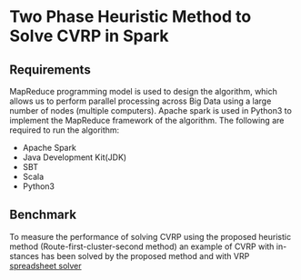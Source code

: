 # Two Phase Heuristic Method to Solve CVRP in Spark

## Requirements
MapReduce programming model is used to design the algorithm, which allows
us to perform parallel processing across Big Data using a large number of
nodes (multiple computers).
Apache spark is used in Python3 to implement the MapReduce framework of
the algorithm. The following are required to run the algorithm:
* Apache Spark
* Java Development Kit(JDK)
* SBT
* Scala
* Python3

## Benchmark
To measure the performance of solving CVRP using the proposed heuristic
method (Route-first-cluster-second method) an example of CVRP with in-
stances has been solved by the proposed method and with VRP [spreadsheet
solver](https://github.com/taylankabbani/Two-phase-heuristic-method-to-solve-CVRP-in-Spark/blob/master/VRP_Spreadsheet_Solver_v3.02_HW.xlsm)

